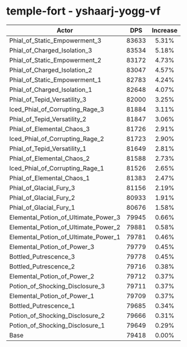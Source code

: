 # temple-fort - yshaarj-yogg-vf
| Actor | DPS | Increase |
|---|:---:|:---:|
|Phial_of_Static_Empowerment_3|83633|5.31%|
|Phial_of_Charged_Isolation_3|83534|5.18%|
|Phial_of_Static_Empowerment_2|83172|4.73%|
|Phial_of_Charged_Isolation_2|83047|4.57%|
|Phial_of_Static_Empowerment_1|82783|4.24%|
|Phial_of_Charged_Isolation_1|82648|4.07%|
|Phial_of_Tepid_Versatility_3|82000|3.25%|
|Iced_Phial_of_Corrupting_Rage_3|81884|3.11%|
|Phial_of_Tepid_Versatility_2|81847|3.06%|
|Phial_of_Elemental_Chaos_3|81726|2.91%|
|Iced_Phial_of_Corrupting_Rage_2|81723|2.90%|
|Phial_of_Tepid_Versatility_1|81649|2.81%|
|Phial_of_Elemental_Chaos_2|81588|2.73%|
|Iced_Phial_of_Corrupting_Rage_1|81526|2.65%|
|Phial_of_Elemental_Chaos_1|81383|2.47%|
|Phial_of_Glacial_Fury_3|81156|2.19%|
|Phial_of_Glacial_Fury_2|80933|1.91%|
|Phial_of_Glacial_Fury_1|80676|1.58%|
|Elemental_Potion_of_Ultimate_Power_3|79945|0.66%|
|Elemental_Potion_of_Ultimate_Power_2|79881|0.58%|
|Elemental_Potion_of_Ultimate_Power_1|79781|0.46%|
|Elemental_Potion_of_Power_3|79779|0.45%|
|Bottled_Putrescence_3|79778|0.45%|
|Bottled_Putrescence_2|79716|0.38%|
|Elemental_Potion_of_Power_2|79712|0.37%|
|Potion_of_Shocking_Disclosure_3|79711|0.37%|
|Elemental_Potion_of_Power_1|79709|0.37%|
|Bottled_Putrescence_1|79685|0.34%|
|Potion_of_Shocking_Disclosure_2|79666|0.31%|
|Potion_of_Shocking_Disclosure_1|79649|0.29%|
|Base|79418|0.00%|

